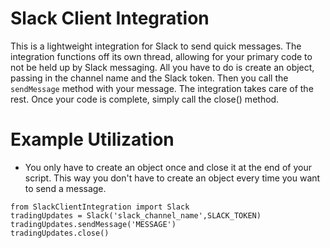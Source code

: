 # Slack Client Integration
This is a lightweight integration for Slack to send quick messages.
The integration functions off its own thread, allowing for your primary code to not be held up by Slack messaging.
All you have to do is create an object, passing in the channel name and the Slack token. Then you call the `sendMessage` method with your message. The integration takes care of the rest.
Once your code is complete, simply call the close() method.

# Example Utilization
* You only have to create an object once and close it at the end of your script. This way you don't have to create an object every time you want to send a message.
```
from SlackClientIntegration import Slack
tradingUpdates = Slack('slack_channel_name',SLACK_TOKEN)
tradingUpdates.sendMessage('MESSAGE')
tradingUpdates.close()
```
